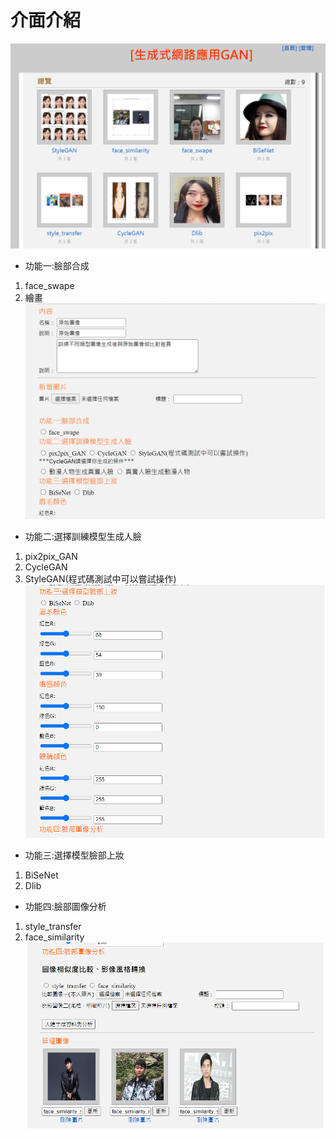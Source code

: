 # 介面介紹
![image](https://github.com/snsdyoona0229/AI_generated_face_project/blob/main/img/01.png)
* 功能一:臉部合成
1. face_swape
2. 繪畫
![image](https://github.com/snsdyoona0229/AI_generated_face_project/blob/main/img/02.png)
* 功能二:選擇訓練模型生成人臉
1. pix2pix_GAN
2. CycleGAN
3. StyleGAN(程式碼測試中可以嘗試操作)
![image](https://github.com/snsdyoona0229/AI_generated_face_project/blob/main/img/03.png)
* 功能三:選擇模型臉部上妝
1. BiSeNet
2. Dlib
* 功能四:臉部圖像分析
1. style_transfer 
2. face_similarity
![image](https://github.com/snsdyoona0229/AI_generated_face_project/blob/main/img/04.png)



